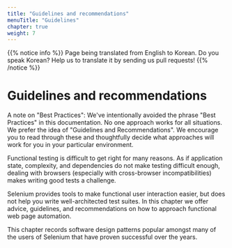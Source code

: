 ```yaml
---
title: "Guidelines and recommendations"
menuTitle: "Guidelines"
chapter: true
weight: 7
---
```


{{% notice info %}}
<i class="fas fa-language"></i> Page being translated from 
English to Korean. Do you speak Korean? Help us to translate
it by sending us pull requests!
{{% /notice %}}

# Guidelines and recommendations

A note on "Best Practices": We've intentionally avoided the phrase "Best
Practices" in this documentation. No one approach works for all situations.
We prefer the idea of "Guidelines and Recommendations". We encourage
you to read through these and thoughtfully decide what approaches
will work for you in your particular environment.

Functional testing is difficult to get right for many reasons.
As if application state, complexity, and dependencies do not make testing difficult enough,
dealing with browsers (especially with cross-browser incompatibilities)
makes writing good tests a challenge.

Selenium provides tools to make functional user interaction easier,
but does not help you write well-architected test suites.
In this chapter we offer advice, guidelines, and recommendations
on how to approach functional web page automation.

This chapter records software design patterns popular
amongst many of the users of Selenium
that have proven successful over the years.
